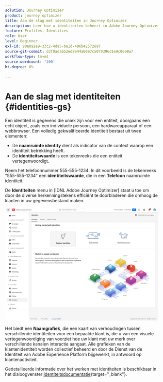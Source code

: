 ```yaml
---
solution: Journey Optimizer
product: journey optimizer
title: Aan de slag met identiteiten in Journey Optimizer
description: Leer hoe u identiteiten beheert in Adobe Journey Optimizer
feature: Profiles, Identities
role: User
level: Beginner
exl-id: 90e892e9-33c2-4da5-be1d-496b42572897
source-git-commit: d3f0adab52ed8e44a6097c5079396d1e9c06e0a7
workflow-type: tm+mt
source-wordcount: '200'
ht-degree: 0%

---
```


# Aan de slag met identiteiten {#identities-gs}

Een identiteit is gegevens die uniek zijn voor een entiteit, doorgaans een echt object, zoals een individuele persoon, een hardwareapparaat of een webbrowser. Een volledig gekwalificeerde identiteit bestaat uit twee elementen:

* De **naamruimte identity** dient als indicator van de context waarop een identiteit betrekking heeft.
* De **identiteitswaarde** is een tekenreeks die een entiteit vertegenwoordigt.

Neem het telefoonnummer 555-555-1234. In dit voorbeeld is de tekenreeks &quot;555-555-1234&quot; een **identiteitswaarde**, die in een **Telefoon** naamruimte identiteit.

De **Identiteiten** menu in [!DNL Adobe Journey Optimizer] staat u toe om door de diverse herkenningstekens efficiënt te doorbladeren die omhoog de klanten in uw gegevensbestand maken.

![](assets/identities-home.png)

Het biedt een **Naamgrafiek**, die een kaart van verhoudingen tussen verschillende identiteiten voor een bepaalde klant is, die u van een visuele vertegenwoordiging van voorziet hoe uw klant met uw merk over verschillende kanalen interactie aangaat. Alle grafieken van de klantenidentiteit worden collectief beheerd en door de Dienst van de Identiteit van Adobe Experience Platform bijgewerkt, in antwoord op klantenactiviteit.

Gedetailleerde informatie over het werken met identiteiten is beschikbaar in het dialoogvenster [Identiteitsdocumentatie](https://experienceleague.adobe.com/docs/experience-platform/identity/home.html?lang=nl){target="_blank"}.
